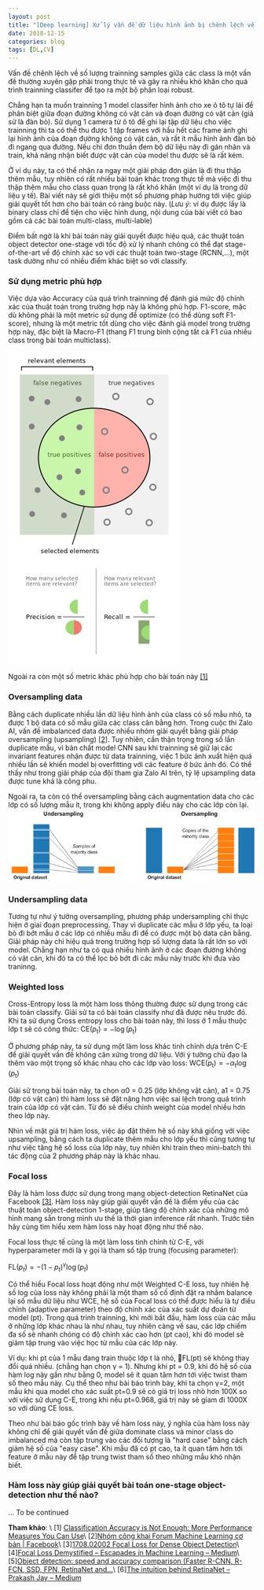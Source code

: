 ```yaml
---
layout: post
title: "[Deep learning] Xử lý vấn đề dữ liệu hình ảnh bị chênh lệch về số lượng giữa các class"
date: 2018-12-15
categories: blog
tags: [DL,CV]
---
```


Vấn đề chênh lệch về số lượng trainning samples giữa các class là một vấn đề thường xuyên gặp phải trong thực tế và gây ra nhiều khó khăn cho quá trình trainning classifer để tạo ra một bộ phân loại robust. 

Chẳng hạn ta muốn trainning 1 model classifer hình ảnh cho xe ô tô tự lái để phân biệt giữa đoạn đường không có vật cản và đoạn đường có vật cản (giả sử là đàn bò). Sử dụng 1 camera từ ô tô để ghi lại tập dữ liệu cho việc trainning thì ta có thể thu được 1 tập frames với hầu hết các frame ảnh ghi lại hình ảnh của đoạn đường không có vật cản, và rất ít mẫu hình ảnh đàn bò đi ngang qua đường. Nếu chỉ đơn thuần đem bộ dữ liệu này đi gán nhãn và train, khả năng nhận biết được vật cản của model thu được sẽ là rất kém.

Ở ví dụ này, ta có thể nhận ra ngay một giải pháp đơn giản là đi thu thập thêm mẫu, tuy nhiên có rất nhiều bài toán khác trong thực tế mà việc đi thu thập thêm mẫu cho class quan trọng là rất khó khăn (một ví dụ là trong dữ liệu y tế). Bài viết này sẽ giới thiệu một số phương pháp hướng tới việc giúp giải quyết tốt hơn cho bài toán có ràng buộc này. (*Lưu ý*: ví dụ được lấy là binary class chỉ để tiện cho việc hình dung, nội dung của bài viết có bao gồm cả các bài toán multi-class, multi-lable)

Điểm bất ngờ là khi bài toán này giải quyết được hiệu quả, các thuật toán object detector one-stage với tốc độ xử lý nhanh chóng có thể đạt stage-of-the-art về độ chính xác so với các thuật toán two-stage (RCNN,...), một task dường như có nhiều điểm khác biệt so với classify.

### Sử dụng metric phù hợp
Việc dựa vào Accuracy của quá trình trainning để đánh giá mức độ chính xác của thuật toán trong trường hợp này là không phù hợp. F1-score, mặc dù không phải là một metric sử dụng để optimize (có thể dùng soft F1-score), nhưng là một metric tốt dùng cho việc đánh giá model trong trường hợp này, đặc biệt là Macro-F1 (thang F1 trung bình cộng tất cả F1 của nhiều class trong bài toán multiclass). 

![](https://raw.githubusercontent.com/thesunkid19/blog/gh-pages/img/Precisionrecall.svg.png)

Ngoài ra còn một số metric khác phù hợp cho bài toán này [[1]](https://machinelearningmastery.com/classification-accuracy-is-not-enough-more-performance-measures-you-can-use/)

### Oversampling data
Bằng cách duplicate nhiều lần dữ liệu hình ảnh của class có số mẫu nhỏ, ta được 1 bộ data có số mẫu giữa các class cân bằng hơn. Trong cuộc thi Zalo AI, vấn đề imbalanced data được nhiều nhóm giải quyết bằng giải pháp oversampling (upsampling) [[2]](https://www.facebook.com/groups/machinelearningcoban/permalink/551444705312941/).
Tuy nhiên, cần thận trọng trong số lần duplicate mẫu, vì bản chất model CNN sau khi trainning sẽ giữ lại các invariant features nhận được từ data trainning, việc 1 bức ảnh xuất hiện quá nhiều lần sẽ khiến model bị overfitting với các feature ở bức ảnh đó. Có thể thấy như trong giải pháp của đội tham gia Zalo AI trên, tỷ lệ upsampling data được tune khá là công phu. 

Ngoài ra, ta còn có thể oversampling bằng cách augmentation data cho các lớp có số lượng mẫu ít, trong khi không apply điều này cho các lớp còn lại.
![](https://raw.githubusercontent.com/thesunkid19/blog/gh-pages/img/oversampling.png)

### Undersampling data
Tương tự như ý tưởng oversampling, phương pháp undersampling chỉ thực hiện ở giai đoạn preprocessing. Thay vì duplicate các mẫu ở lớp yếu, ta loại bỏ đi bớt mẫu ở các lớp có nhiều mẫu đi để có được một bộ data cân bằng.
Giải pháp này chỉ hiệu quả trong trường hợp số lượng data là rất lớn so với model. Chẳng hạn như ta có quá nhiều hình ảnh ở các đoạn đường không có vật cản, khi đó ta có thể lọc bỏ bớt đi các mẫu này trước khi đưa vào traninng.

### Weighted loss
Cross-Entropy loss là một hàm loss thông thường được sử dụng trong các bài toán classify. Giải sử ta có bài toán classify như đã được nêu trước đó. Khi ta sử dụng Cross entropy loss cho bài toán này, thì loss ở 1 mẫu thuộc lớp t sẽ có công thức: 
$\mathrm { CE } \left( p _ { \mathrm { t } } \right) = - \log \left( p _ { \mathrm { t } } \right)$

Ở phương pháp này, ta sử dụng một làm loss khác tinh chỉnh dựa trên C-E để giải quyết vấn đề không cân xứng trong dữ liệu. Với ý tưởng chủ đạo là thêm vào một trọng số khác nhau cho các lớp vào loss:
$\mathrm { WCE } \left( p _ { \mathrm { t } } \right) = - \alpha _ { \mathrm { t } } \log \left( p _ { \mathrm { t } } \right)$

Giải sử trong bài toán này, ta chọn α0 = 0.25 (lớp không vật cản),  a1 = 0.75 (lớp có vật cản) thì hàm loss sẽ đặt nặng hơn việc sai lệch trong quá trình train của lớp có vật cản. Từ đó sẽ điều chỉnh weight của model nhiều hơn theo lớp này.

Nhìn về mặt giá trị hàm loss, việc áp đặt thêm hệ số này khá giống với việc upsampling, bằng cách ta duplicate thêm mẫu cho lớp yếu thì cũng tương tự như việc tăng hệ số loss của lớp này, tuy nhiên khi train theo mini-batch thì tác động của 2 phương pháp này là khác nhau.

### Focal loss
Đây là hàm loss được sử dụng trong mạng object-detection RetinaNet của Facebook [[3]](https://arxiv.org/abs/1708.02002). Hàm loss này giúp giải quyết vấn đề là điểm yếu của các thuật toán object-detection 1-stage, giúp tăng độ chính xác của những mô hình mang sẵn trong mình ưu thế là thời gian inference rất nhanh. Trước tiên hãy cùng tìm hiểu xem hàm loss này hoạt động như thế nào.

Focal loss thực tế cũng là một làm loss tinh chỉnh từ C-E, với hyperparameter mới là γ gọi là tham số tập trung (focusing parameter):

$\mathrm { FL } \left( p _ { t } \right) = - \left( 1 - p _ { t } \right) ^ { \gamma } \log \left( p _ { t } \right)$

Có thể hiểu Focal loss hoạt động như một Weighted C-E loss, tuy nhiên hệ số log của loss này không phải là một tham số cố định đặt ra nhằm balance lại số mẫu dữ liệu như WCE, hệ số của Focal loss có thể được hiểu là tự điều chỉnh (adaptive parameter) theo độ chính xác của xác suất dự đoán từ model (pt). Trong quá trình trainning, khi mới bắt đầu, hàm loss của các mẫu ở những lớp khác nhau là như nhau, tuy nhiên càng về sau, các lớp chiếm đa số sẽ nhanh chóng có độ chính xác cao hơn (pt cao), khi đó model sẽ giảm tập trung vào việc học từ mẫu của các lớp này.

Ví dụ: khi pt của 1 mẫu đang train thuộc lớp t là nhỏ, FL(pt) sẽ không thay đổi quá nhiều. (chẳng hạn chọn γ = 1). Nhưng khi pt = 0.9, khi đó hệ số của hàm log này gần như bằng 0, model sẽ ít quan tâm hơn tới việc twist tham số theo mẫu này. Cụ thể theo như bài báo trình bày, khi ta chọn γ=2, một mẫu khi qua model cho xác suất pt=0.9 sẽ có giá trị loss nhỏ hơn 100X so với việc sử dụng C-E, trong khi nếu pt=0.968, giá trị này sẽ gỉam đi 1000X so với dùng CE loss.

Theo như bài báo gốc trình bày về hàm loss này, ý nghĩa của hàm loss này không chỉ để giải quyết vấn đề giữa dominate class và minor class do imbalanced mà còn tập trung vào các đối tượng là "hard case" bằng cách giảm hệ số của "easy case". Khi mẫu đã có pt cao, ta ít quan tâm hơn tới feature ở mẫu này để tập trung twist tham số theo những mẫu khó nhận biết.

### Hàm loss này giúp giải quyết bài toán one-stage object-detection như thế nào?
... To be continued 

**Tham khảo**: \\
[1] [Classification Accuracy is Not Enough: More Performance Measures You Can Use](https://machinelearningmastery.com/classification-accuracy-is-not-enough-more-performance-measures-you-can-use/)\\
[2][Nhóm công khai Forum Machine Learning cơ bản | Facebook](https://www.facebook.com/groups/machinelearningcoban/permalink/551444705312941/)\\
[3][1708.02002 Focal Loss for Dense Object Detection](https://arxiv.org/abs/1708.02002)\\
[4][Focal Loss Demystified – Escapades in Machine Learning – Medium](https://medium.com/adventures-with-deep-learning/focal-loss-demystified-c529277052de)\\
[5][Object detection: speed and accuracy comparison (Faster R-CNN, R-FCN, SSD, FPN, RetinaNet and…](https://medium.com/@jonathan_hui/object-detection-speed-and-accuracy-comparison-faster-r-cnn-r-fcn-ssd-and-yolo-5425656ae359)\\
[6][The intuition behind RetinaNet – Prakash Jay – Medium](https://medium.com/@14prakash/the-intuition-behind-retinanet-eb636755607d)
